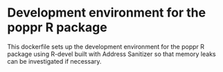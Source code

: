 # Development environment for the poppr R package

This dockerfile sets up the development environment for the poppr R package using R-devel built with Address Sanitizer so that memory leaks can be investigated if necessary.
